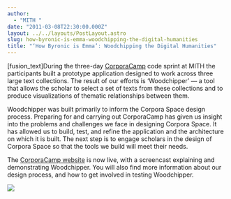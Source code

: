 ```yaml
---
author:
  - "MITH "
date: "2011-03-08T22:30:00.000Z"
layout: ../../layouts/PostLayout.astro
slug: how-byronic-is-emma-woodchipping-the-digital-humanities
title: "‘How Byronic is Emma’: Woodchipping the Digital Humanities"
---
```


\[fusion_text]During the three-day [CorporaCamp](http://mith.umd.edu/corporacamp/) code sprint at MITH the participants built a prototype application designed to work across three large text collections. The result of our efforts is ‘Woodchipper’ — a tool that allows the scholar to select a set of texts from these collections and to produce visualizations of thematic relationships between them.

Woodchipper was built primarily to inform the Corpora Space design process. Preparing for and carrying out CorporaCamp has given us insight into the problems and challenges we face in designing Corpora Space. It has allowed us to build, test, and refine the application and the architecture on which it is built. The next step is to engage scholars in the design of Corpora Space so that the tools we build will meet their needs.

The [CorporaCamp website](http://mith.umd.edu/corporacamp/) is now live, with a screencast explaining and demonstrating Woodchipper. You will also find more information about our design process, and how to get involved in testing Woodchipper.

[![](/assets/images/2016-03-dj-emma.png)](https://wiki.projectbamboo.org/display/BTECH/Proposed+Functionality+for+the+First+Corpora+Space+Workshop)
